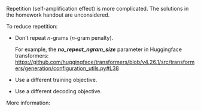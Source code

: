 Repetition (self-amplification effect) is more complicated. The solutions in the homework handout are unconsidered.



To reduce repetition:

+ Don't repeat *n*-grams (*n*-gram penalty). 

  For example, the ***no_repeat_ngram_size*** parameter in Huggingface transformers: https://github.com/huggingface/transformers/blob/v4.26.1/src/transformers/generation/configuration_utils.py#L38

+ Use a different training objective.

+ Use a different decoding objective.



More information: 

[cs224n-2023-lecture-10-NLG]: http://web.stanford.edu/class/cs224n/slides/cs224n-2023-lecture10-nlg.pdf

